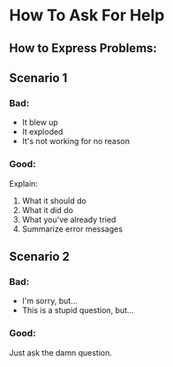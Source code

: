 # How To Ask For Help

## How to Express Problems:

## Scenario 1

### Bad:

* It blew up
* It exploded
* It's not working for no reason

### Good:

Explain:

1. What it should do
2. What it did do
3. What you've already tried
4. Summarize error messages

## Scenario 2

### Bad:

* I'm sorry, but...
* This is a stupid question, but...

### Good:

Just ask the damn question.
